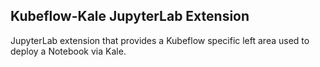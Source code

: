 ## Kubeflow-Kale JupyterLab Extension

JupyterLab extension that provides a Kubeflow specific left area used to deploy a Notebook via Kale.